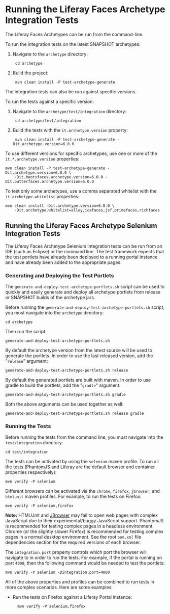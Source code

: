 # Running the Liferay Faces Archetype Integration Tests

The Liferay Faces Archetypes can be run from the command-line.

To run the integration tests on the latest SNAPSHOT archetypes:

1. Navigate to the `archetype` directory:

		cd archetype

2. Build the project:

		mvn clean install -P test-archetype-generate

The integration tests can also be run against specific versions.

To run the tests against a specific version:

1. Navigate to the `archetype/test/integration` directory:

		cd archetype/test/integration

2. Build the tests with the `it.archetype.version` property:

		mvn clean install -P test-archetype-generate -Dit.archetype.version=6.0.0

To use different versions for specific archetypes, use one or more of the `it.*.archetype.version` properties:

	mvn clean install -P test-archetype-generate -Dit.archetype.version=6.0.0 \
		-Dit.bootsfaces.archetype.version=6.0.0 -Dit.butterfaces.archetype.version=6.0.0

To test only some archetypes, use a comma separated whitelist with the `it.archetype.whitelist` properties:

	mvn clean install -Dit.archetype.version=6.0.0 \
		-Dit.archetype.whitelist=alloy,icefaces,jsf,primefaces,richfaces

## Running the Liferay Faces Archetype Selenium Integration Tests

The Liferay Faces Archetype Selenium integration tests can be run from an IDE (such as Eclipse) or the command line. The
test framework expects that the test portlets have already been deployed to a running portal instance and have already
been added to the appropriate pages.

### Generating and Deploying the Test Portlets

The `generate-and-deploy-test-archetype-portlets.sh` script can be used to quickly and easily generate and deploy all
archetype portlets from release or SNAPSHOT builds of the archetype jars.

Before running the `generate-and-deploy-test-archetype-portlets.sh` script, you must navigate into the `archetype`
directory:

	cd archetype

Then run the script:

	generate-and-deploy-test-archetype-portlets.sh

By default the archetype version from the latest source will be used to generate the portlets. In order to use the
last released version, add the "`release`" argument:

	generate-and-deploy-test-archetype-portlets.sh release

By default the generated portlets are built with maven. In order to use gradle to build the portlets, add the "`gradle`"
argument:

	generate-and-deploy-test-archetype-portlets.sh gradle

Both the above arguments can be used together as well:

	generate-and-deploy-test-archetype-portlets.sh release gradle

### Running the Tests

Before running the tests from the command line, you must navigate into the `test/integration` directory:

	cd test/integration

The tests can be activated by using the `selenium` maven profile. To run all the tests (PhantomJS and Liferay are the
default browser and container properties respectively):

	mvn verify -P selenium

Different browsers can be activated via the `chrome`, `firefox`, `jbrowser`, and `htmlunit` maven profiles. For example,
to run the tests on Firefox:

	mvn verify -P selenium,firefox

**Note:** HTMLUnit and [JBrowser](https://github.com/MachinePublishers/jBrowserDriver) may fail to open web pages with
complex JavaScript due to their experimental/buggy JavaScript support. PhantomJS is recommended for testing complex
pages in a headless environment. Chrome (or the slightly slower Firefox) is recommended for testing complex pages in a
normal desktop environment. See the root `pom.xml` file dependencies section for the required versions of each browser.

The `integration.port` property controls which port the browser will navigate to in order to run the tests. For example,
if the portal is running on port `4000`, then the following command would be needed to test the portlets:

    mvn verify -P selenium -Dintegration.port=4000

All of the above properties and profiles can be combined to run tests in more complex scenarios. Here are some examples:

- Run the tests on Firefox against a Liferay Portal instance:

		mvn verify -P selenium,firefox

